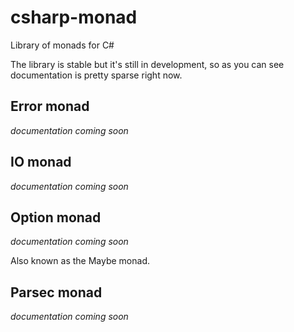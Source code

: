 csharp-monad
============

Library of monads for C#

The library is stable but it's still in development, so as you can see documentation is pretty sparse right now.


## Error monad

*documentation coming soon*


## IO monad

*documentation coming soon*


## Option monad 

*documentation coming soon*

Also known as the Maybe monad.


## Parsec monad

*documentation coming soon*

